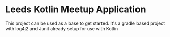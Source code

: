 Leeds Kotlin Meetup Application
===============================

This project can be used as a base to get started. It's a gradle based project with log4j2 and Junit already setup for use with Kotlin
